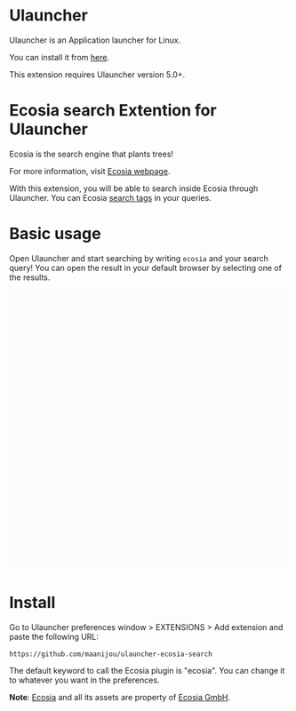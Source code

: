 # Ulauncher
 Ulauncher is an Application launcher for Linux.
 
 You can install it from [here](https://ulauncher.io/#Download).

 This extension requires Ulauncher version 5.0+.

# Ecosia search Extention for Ulauncher
Ecosia is the search engine that plants trees! 

For more information, visit [Ecosia webpage](https://info.ecosia.org/what).

With this extension, you will be able to search inside Ecosia through Ulauncher. You can Ecosia [search tags](https://ecosia.zendesk.com/hc/en-us/articles/201657321-What-are-search-tags-) in your queries.

# Basic usage

Open Ulauncher and start searching by writing `ecosia` and your search query! You can open the result in your default browser by selecting one of the results.

![Preview](tutorial.gif)

# Install

Go to Ulauncher preferences window > EXTENSIONS > Add extension and paste the following URL:

    https://github.com/maanijou/ulauncher-ecosia-search

The default keyword to call the Ecosia plugin is "ecosia". You can change it to whatever you want in the preferences.


**Note**: [Ecosia](https://www.ecosia.org/) and all its assets are property of [Ecosia GmbH](https://info.ecosia.org/about).
